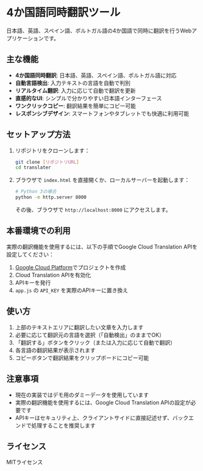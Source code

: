 # 4か国語同時翻訳ツール

日本語、英語、スペイン語、ポルトガル語の4か国語で同時に翻訳を行うWebアプリケーションです。

## 主な機能

- **4か国語同時翻訳**: 日本語、英語、スペイン語、ポルトガル語に対応
- **自動言語検出**: 入力テキストの言語を自動で判別
- **リアルタイム翻訳**: 入力に応じて自動で翻訳を更新
- **直感的なUI**: シンプルで分かりやすい日本語インターフェース
- **ワンクリックコピー**: 翻訳結果を簡単にコピー可能
- **レスポンシブデザイン**: スマートフォンやタブレットでも快適に利用可能

## セットアップ方法

1. リポジトリをクローンします：
   ```bash
   git clone [リポジトリURL]
   cd translater
   ```

2. ブラウザで `index.html` を直接開くか、ローカルサーバーを起動します：
   ```bash
   # Python 3の場合
   python -m http.server 8000
   ```
   その後、ブラウザで `http://localhost:8000` にアクセスします。

## 本番環境での利用

実際の翻訳機能を使用するには、以下の手順でGoogle Cloud Translation APIを設定してください：

1. [Google Cloud Platform](https://console.cloud.google.com/)でプロジェクトを作成
2. Cloud Translation APIを有効化
3. APIキーを発行
4. `app.js` の `API_KEY` を実際のAPIキーに置き換え

## 使い方

1. 上部のテキストエリアに翻訳したい文章を入力します
2. 必要に応じて翻訳元の言語を選択（「自動検出」のままでOK）
3. 「翻訳する」ボタンをクリック（または入力に応じて自動で翻訳）
4. 各言語の翻訳結果が表示されます
5. コピーボタンで翻訳結果をクリップボードにコピー可能

## 注意事項

- 現在の実装ではデモ用のダミーデータを使用しています
- 実際の翻訳機能を使用するには、Google Cloud Translation APIの設定が必要です
- APIキーはセキュリティ上、クライアントサイドに直接記述せず、バックエンドで処理することを推奨します

## ライセンス

MITライセンス
